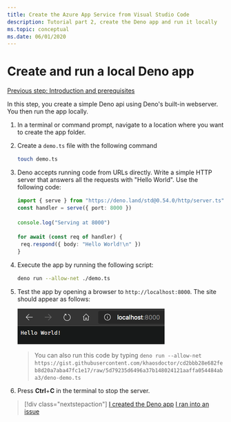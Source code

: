```yaml
---
title: Create the Azure App Service from Visual Studio Code
description: Tutorial part 2, create the Deno app and run it locally
ms.topic: conceptual
ms.date: 06/01/2020
---
```


# Create and run a local Deno app

[Previous step: Introduction and prerequisites](tutorial-vscode-azure-app-service-deno-01.md)

In this step, you create a simple Deno api using Deno's built-in webserver. You then run the app locally.

1. In a terminal or command prompt, navigate to a location where you want to create the app folder.

1. Create a `demo.ts` file with the following command

    ```bash
    touch demo.ts
    ```

1. Deno accepts running code from URLs directly. Write a simple HTTP server that answers all the requests with "Hello World". Use the following code:

    ```typescript
    import { serve } from "https://deno.land/std@0.54.0/http/server.ts"
    const handler = serve({ port: 8000 })

    console.log("Serving at 8000")

    for await (const req of handler) {
     req.respond({ body: "Hello World!\n" })
    }
    ```

1. Execute the app by running the following script:

    ```bash
    deno run --allow-net ./demo.ts
    ```

1. Test the app by opening a browser to `http://localhost:8000`. The site should appear as follows:

    ![Running the demo server](media/deploy-azure/deno-helloworld.png)

    > You can also run this code by typing `deno run --allow-net https://gist.githubusercontent.com/khaosdoctor/cd2bbb28e682feb8d20a7aba47fc1e17/raw/5d79235d6496a37b148024121aaffa054484aba3/deno-demo.ts`

    <!-- TODO: THIS LINK SHOULD BE A MS-OWNED LINK -->

1. Press **Ctrl**+**C** in the terminal to stop the server.

> [!div class="nextstepaction"]
> [I created the Deno app](tutorial-vscode-azure-app-service-deno-03.md) [I ran into an issue](https://www.research.net/r/PWZWZ52?tutorial=deno-deployment-azureappservice&step=create-app)
